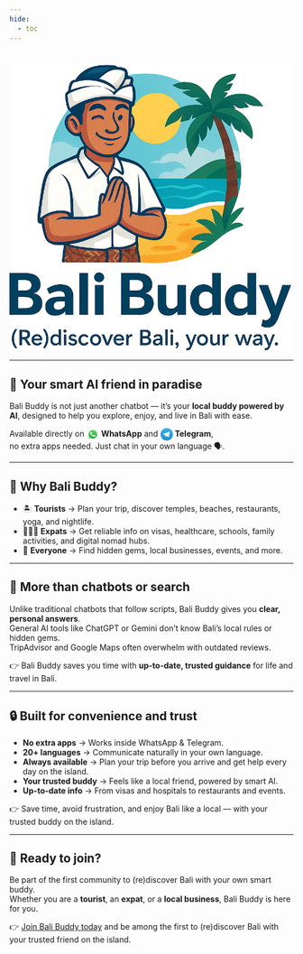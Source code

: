 ```yaml
---
hide:
  - toc
---
```


#

<img src="assets/logos/BaliBuddy_Translucent.png" alt="Bali Buddy Logo" width="500">

---

## 🌴 Your smart AI friend in paradise  

Bali Buddy is not just another chatbot — it’s your **local buddy powered by AI**, designed to help you explore, enjoy, and live in Bali with ease.  

Available directly on 
<img src="assets/icons/whatsapp_icon.png" alt="Whatsapp Icon" width="22" style="vertical-align:middle;"> **WhatsApp**
and <img src="assets/icons/telegram_icon.png" alt="Telegram Icon" width="22" style="vertical-align:middle;"> **Telegram**,  
no extra apps needed. Just chat in your own language 🗣️.  

---

## 🌟 Why Bali Buddy?  

- 🏝️ **Tourists** → Plan your trip, discover temples, beaches, restaurants, yoga, and nightlife.  
- 👨‍👩‍👧 **Expats** → Get reliable info on visas, healthcare, schools, family activities, and digital nomad hubs.  
- 🍜 **Everyone** → Find hidden gems, local businesses, events, and more.  

---

## 🤖 More than chatbots or search  

Unlike traditional chatbots that follow scripts, Bali Buddy gives you **clear, personal answers**.  
General AI tools like ChatGPT or Gemini don’t know Bali’s local rules or hidden gems.  
TripAdvisor and Google Maps often overwhelm with outdated reviews.  

👉 Bali Buddy saves you time with **up-to-date, trusted guidance** for life and travel in Bali.  

---

## 🔒 Built for convenience and trust  

- **No extra apps** → Works inside WhatsApp & Telegram.  
- **20+ languages** → Communicate naturally in your own language.  
- **Always available** → Plan your trip before you arrive and get help every day on the island.  
- **Your trusted buddy** → Feels like a local friend, powered by smart AI.  
- **Up-to-date info** → From visas and hospitals to restaurants and events.  

👉 Save time, avoid frustration, and enjoy Bali like a local — with your trusted buddy on the island.

---

## 🤝 Ready to join?  

Be part of the first community to (re)discover Bali with your own smart buddy.  
Whether you are a **tourist**, an **expat**, or a **local business**, Bali Buddy is here for you.  

👉 [Join Bali Buddy today](join.md) and be among the first to (re)discover Bali with your trusted friend on the island.
